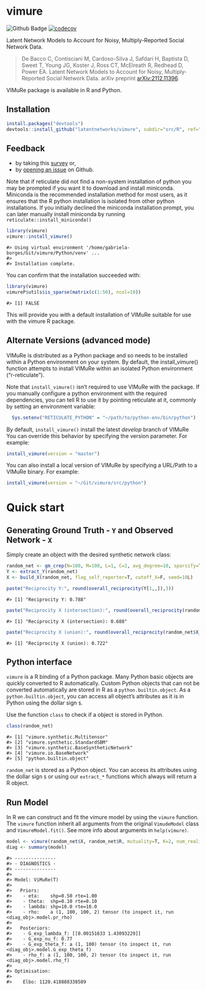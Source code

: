 # vimure

![Github Badge](https://github.com/latentnetworks/vimure/workflows/test/badge.svg)
[![codecov](https://codecov.io/gh/latentnetworks/vimure/branch/main/graph/badge.svg?token=NAZP90D12J)](https://codecov.io/gh/latentnetworks/vimure)

Latent Network Models to Account for Noisy, Multiply-Reported Social Network Data.

> De Bacco C, Contisciani M, Cardoso-Silva J, Safdari H, Baptista D, Sweet T, Young JG, Koster J, Ross CT, McElreath R, Redhead D, Power EA. Latent Network Models to Account for Noisy, Multiply-Reported Social Network Data. arXiv preprint [arXiv:2112.11396](https://arxiv.org/abs/2112.11396).

VIMuRe package is available in R and Python. 

## Installation

```r
install.packages("devtools")
devtools::install_github("latentnetworks/vimure", subdir="src/R", ref="main")
```

## Feedback

- by taking this [survey](https://forms.gle/QaK5AWWYy78jZfyR6) or,
- by [opening an issue](https://github.com/latentnetworks/vimure/issues/new/choose) on Github.

Note that if reticulate did not find a non-system installation of python you may be prompted if you want it to download and install miniconda. Miniconda is the recommended installation method for most users, as it ensures that the R python installation is isolated from other python installations. If you initially declined the miniconda installation prompt, you can later manually install miniconda by running `reticulate::install_miniconda()`

``` r
library(vimure)
vimure::install_vimure()
```

    #> Using virtual environment '/home/gabriela-borges/Git/vimure/Python/venv' ...
    #> 
    #> Installation complete.

You can confirm that the installation succeeded with:

``` r
library(vimure)
vimureP$utils$is_sparse(matrix(c(1:50), ncol=10))
```

    #> [1] FALSE

This will provide you with a default installation of VIMuRe suitable for use with the vimure R package.

## Alternate Versions (advanced mode)

VIMuRe is distributed as a Python package and so needs to be installed within a Python environment on your system. By default, the
install_vimure() function attempts to install VIMuRe within an isolated Python environment (“r-reticulate”).

Note that `install_vimure()` isn’t required to use VIMuRe with the package. If you manually configure a python environment with the required dependencies, you can tell R to use it by pointing reticulate at it, commonly by setting an environment variable:

``` r
  Sys.setenv("RETICULATE_PYTHON" = "~/path/to/python-env/bin/python")
```

By default, `install_vimure()` install the latest *develop* branch of VIMuRe You can override this behavior by specifying the version parameter. For example:

``` r
install_vimure(version = "master")
```

You can also install a local version of VIMuRe by specifying a URL/Path to a VIMuRe binary. For example:

``` r
install_vimure(version = "~/Git/vimure/src/python")
```

# Quick start

## Generating Ground Truth - `Y` and Observed Network - `X`

Simply create an object with the desired synthetic network class:

``` r
random_net <- gm_crep(N=100, M=100, L=1, C=2, avg_degree=10, sparsify=T, eta=0.99, seed=10)
Y <- extract_Y(random_net)
X <- build_X(random_net, flag_self_reporter=T, cutoff_X=F, seed=10L)

paste("Reciprocity Y:", round(overall_reciprocity(Y[1,,]),3))
```

    #> [1] "Reciprocity Y: 0.788"

``` r
paste("Reciprocity X (intersection):", round(overall_reciprocity(random_net$X_intersection$toarray()[1,,]),3))
```

    #> [1] "Reciprocity X (intersection): 0.688"

``` r
paste("Reciprocity X (union):", round(overall_reciprocity(random_net$X_union$toarray()[1,,]),3))
```

    #> [1] "Reciprocity X (union): 0.722"

## Python interface

`vimure` is a R binding of a Python package. Many Python basic objects are quickly converted to R automatically. Custom Python objects that can
not be converted automatically are stored in R as a `python.builtin.object`. As a `python.builtin.object`, you can access all object’s attributes as it is in Python using the dollar sign `$`.

Use the function `class` to check if a object is stored in Python.

``` r
class(random_net)
```

    #> [1] "vimure.synthetic.Multitensor"         
    #> [2] "vimure.synthetic.StandardSBM"         
    #> [3] "vimure.synthetic.BaseSyntheticNetwork"
    #> [4] "vimure.io.BaseNetwork"                
    #> [5] "python.builtin.object"

`random_net` is stored as a Python object. You can access its attributes using the dollar sign `$` or using our `extract_*` functions which always will return a R object.

## Run Model

In R we can construct and fit the vimure model by using the `vimure` function. The `vimure` function inherit all arguments from the original `VimudeModel` class and `VimureModel.fit()`. See more info about arguments in `help(vimure)`.

``` r
model <- vimure(random_net$X, random_net$R, mutuality=T, K=2, num_realisations=1, max_iter=150)
diag <- summary(model)
```

    #> ---------------
    #> - DIAGNOSTICS -
    #> ---------------
    #> 
    #> Model: ViMuRe(T)
    #> 
    #>   Priors:
    #>    - eta:    shp=0.50 rte=1.00
    #>    - theta:  shp=0.10 rte=0.10
    #>    - lambda: shp=10.0 rte=10.0
    #>    - rho:    a (1, 100, 100, 2) tensor (to inspect it, run <diag_obj>.model.pr_rho)
    #> 
    #>   Posteriors:
    #>    - G_exp_lambda_f: [[0.00151633 1.43093229]]
    #>    - G_exp_nu_f: 0.77
    #>    - G_exp_theta_f: a (1, 100) tensor (to inspect it, run <diag_obj>.model.G_exp_theta_f)
    #>    - rho_f: a (1, 100, 100, 2) tensor (to inspect it, run <diag_obj>.model.rho_f)
    #> 
    #> Optimisation:
    #> 
    #>    Elbo: 1120.418888338589
